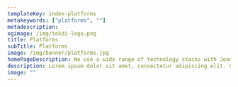 ```yaml
---
templateKey: index-platforms
metakeywords: ["platforms", ""]
metadescription:
ogimage: /img/tekdi-logo.png
title: Platforms
subTitle: Platforms
image: /img/banner/platforms.jpg
homePageDescription: We use a wide range of technology stacks with Joomla like Angular, PHP, Node, JS with both traditional and NoSQL databases
description: Lorem ipsum dolor sit amet, consectetur adipiscing elit. Cras vel est ultricies metus hendrerit luctus. Proin at commodo erat. Vestibulum non pharetra arcu, vel vulputate augue. Nam dignissim nisi id nisi eleifend, feugiat rhoncus mauris cursus. Fusce in aliquam tortor. Morbi placerat mi eget orci pellentesque, non consequat nulla posuere. Vestibulum tincidunt consectetur arcu, ac ultricies sem. Donec volutpat lacinia elit, auctor ullamcorper mi pellentesque ac. Nulla ultricies nunc est, sed consequat nulla aliquet ac.
image: ""
---
```

